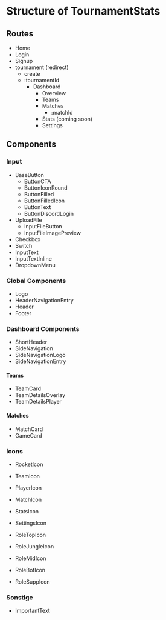 # Structure of TournamentStats

## Routes

- Home
- Login
- Signup
- tournament (redirect)
  - create
  - :tournamentId
    - Dashboard
      - Overview
      - Teams
      - Matches
        - :matchId
      - Stats (coming soon)
      - Settings

## Components

### Input

- BaseButton
  - ButtonCTA
  - ButtonIconRound
  - ButtonFilled
  - ButtonFilledIcon
  - ButtonText
  - ButtonDiscordLogin
- UploadFile
  - InputFileButton
  - InputFileImagePreview
- Checkbox
- Switch
- InputText
- InputTextInline
- DropdownMenu

### Global Components

- Logo
- HeaderNavigationEntry
- Header
- Footer

### Dashboard Components

- ShortHeader
- SideNavigation
- SideNavigationLogo
- SideNavigationEntry

#### Teams

- TeamCard
- TeamDetailsOverlay
- TeamDetailsPlayer

#### Matches

- MatchCard
- GameCard

### Icons

- RocketIcon
- TeamIcon
- PlayerIcon
- MatchIcon
- StatsIcon
- SettingsIcon

- RoleTopIcon
- RoleJungleIcon
- RoleMidIcon
- RoleBotIcon
- RoleSuppIcon

### Sonstige

- ImportantText
